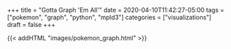 +++
title = "Gotta Graph 'Em All'"
date = 2020-04-10T11:42:27-05:00
tags = ["pokemon", "graph", "python", "mpld3"]
categories = ["visualizations"]
draft = false
+++

{{< addHTML "images/pokemon_graph.html" >}}
